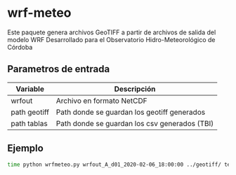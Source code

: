 # wrf-meteo
Este paquete genera archivos GeoTIFF a partir de archivos de salida del modelo WRF
Desarrollado para el Observatorio Hidro-Meteorológico de Córdoba

## Parametros de entrada
| Variable     | Descripción      |
|--------------|------------------|
| wrfout        | Archivo en formato NetCDF  |
| path geotiff  | Path donde se guardan los geotiff generados |
| path tablas   | Path donde se guardan los csv generados (TBI) |

## Ejemplo
```Bash
time python wrfmeteo.py wrfout_A_d01_2020-02-06_18:00:00 ../geotiff/ temp/
```



